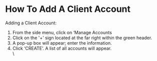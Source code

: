 # How To Add A Client Account

&#x20;Adding a Client Account:

1. From the side menu, click on ‘Manage Accounts&#x20;
2. Click on the '+' sign located at the far right within the green header.
3. A pop-up box will appear; enter the information.
4. Click ‘CREATE’. A list of all accounts will appear.\
   \
